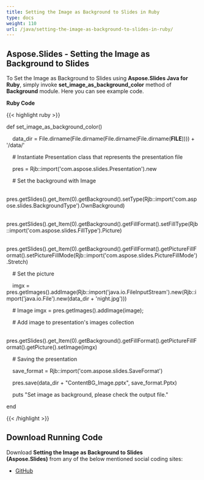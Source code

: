 ```yaml
---
title: Setting the Image as Background to Slides in Ruby
type: docs
weight: 110
url: /java/setting-the-image-as-background-to-slides-in-ruby/
---
```


## **Aspose.Slides - Setting the Image as Background to Slides**
To Set the Image as Background to Slides using **Aspose.Slides Java for Ruby**, simply invoke **set_image_as_background_color** method of **Background** module. Here you can see example code.

**Ruby Code**

{{< highlight ruby >}}

 def set_image_as_background_color()

    data_dir = File.dirname(File.dirname(File.dirname(File.dirname(__FILE__)))) + '/data/'



    # Instantiate Presentation class that represents the presentation file

    pres = Rjb::import('com.aspose.slides.Presentation').new

    # Set the background with Image

    pres.getSlides().get_Item(0).getBackground().setType(Rjb::import('com.aspose.slides.BackgroundType').OwnBackground)

    pres.getSlides().get_Item(0).getBackground().getFillFormat().setFillType(Rjb::import('com.aspose.slides.FillType').Picture)

    pres.getSlides().get_Item(0).getBackground().getFillFormat().getPictureFillFormat().setPictureFillMode(Rjb::import('com.aspose.slides.PictureFillMode').Stretch)

    # Set the picture

    imgx = pres.getImages().addImage(Rjb::import('java.io.FileInputStream').new(Rjb::import('java.io.File').new(data_dir + 'night.jpg')))

    # Image imgx = pres.getImages().addImage(image);

    # Add image to presentation's images collection

    pres.getSlides().get_Item(0).getBackground().getFillFormat().getPictureFillFormat().getPicture().setImage(imgx)

    # Saving the presentation

    save_format = Rjb::import('com.aspose.slides.SaveFormat')

    pres.save(data_dir + "ContentBG_Image.pptx", save_format.Pptx)

    puts "Set image as background, please check the output file."

end

{{< /highlight >}}
## **Download Running Code**
Download **Setting the Image as Background to Slides (Aspose.Slides)** from any of the below mentioned social coding sites:

- [GitHub](https://github.com/aspose-slides/Aspose.Slides-for-Java/tree/master/Plugins/Aspose_Slides_Java_for_Ruby/lib/asposeslidesjava/Slides/background.rb)
